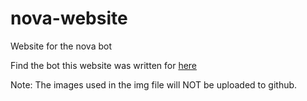 # nova-website
Website for the nova bot

Find the bot this website was written for [here](https://github.com/Cangey-Profile/nova)

Note: The images used in the img file will NOT be uploaded to github.
